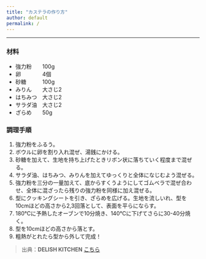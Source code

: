 ```yaml
---
title: "カステラの作り方"
author: default
permalink: /
---
```




---


### 材料
- 強力粉　　100g
- 卵　　　　4個
- 砂糖　　　100g
- みりん　　大さじ2
- はちみつ　大さじ2
- サラダ油　大さじ2
- ざらめ　　50g

### 調理手順
1. 強力粉をふるう。 
2. ボウルに卵を割り入れ混ぜ、湯銭にかける。  
3. 砂糖を加えて、生地を持ち上げたときリボン状に落ちていく程度まで混ぜる。
4. サラダ油、はちみつ、みりんを加えてゆっくりと全体になじむよう混ぜる。
5. 強力粉を三分の一量加えて、底からすくうようにしてゴムベラで混ぜ合わせ、全体に混ざったら残りの強力粉を同様に加え混ぜる。
6. 型にクッキングシートを引き、ざらめを広げる。生地を流しいれ、型を10cmほどの高さから2,3回落として、表面を平らにならす。
7. 180℃に予熱したオーブンで10分焼き、140℃に下げてさらに30-40分焼く。
8. 型を10cmほどの高さから落とす。
9. 粗熱がとれたら型から外して完成！

> 出典：**DELISH KITCHEN** [こちら](https://delishkitchen.tv/recipes/183964505707905382)  


